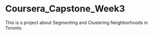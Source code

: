 # Coursera_Capstone_Week3
This is  a project about Segmenting and Clustering Neighborhoods in Toronto.

